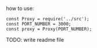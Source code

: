 how to use: 
```
const Proxy = require('../src');
const PORT_NUMBER = 3000;
const proxy = Proxy(PORT_NUMBER);
```
TODO: write readme file